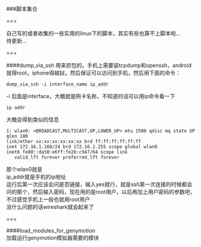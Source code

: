 ###脚本集合   

===   

自己写的或者收集的一些实用的linux下的脚本，其实有些也算不上脚本啦...    
待更新...    

===   

####dump\_via\_ssh
用来抓包的，手机上需要装tcpdump和openssh，android就得root，iphone得越狱，然后保证可以访问到手机，然后用下面的命令：    

    dump_via_ssh -i interface_name ip_addr    
    
-i 后面是interface，大概就是网卡名称，不知道的话可以用ip命令看一下    
    
    ip addr
    
大概会得到类似的信息    

    1: wlan0: <BROADCAST,MULTICAST,UP,LOWER_UP> mtu 1500 qdisc mq state UP qlen 100
    link/ether xx:xx:xx:xx:xx:xx brd ff:ff:ff:ff:ff:ff
    inet 172.16.1.160/24 brd 172.16.1.255 scope global wlan0
    inet6 fe80::da50:e6ff:fe2b:c947/64 scope link 
       valid_lft forever preferred_lft forever

那个wlan0就是    
ip_addr就是手机的ip地址    
运行后第一次应该会问是否链接，输入yes就行，就是ssh第一次连接的时候都会问的那个，然后输入密码，现在用的是root用户，以后再加上用户密码的参数吧，不过感觉手机上一般也就用root用户    
没什么问题的话wireshark就会起来了    

===   

####load\_modules\_for\_genymotion   
加载运行genymotion模拟器需要的模块   

